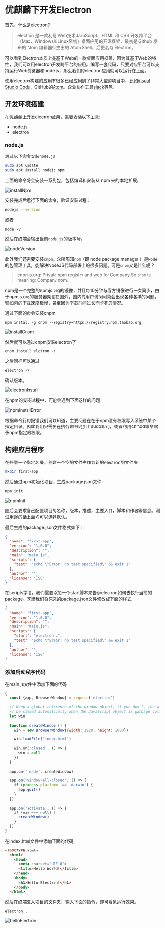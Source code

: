 # 优麒麟下开发Electron

首先，什么是electron? 

> electron 是一款利用 Web技术JavaScript、HTML 和 CSS 开发跨平台（Mac，Windows和Linux系统）桌面应用的开源框架，最初是 Github 发布的 Atom 编辑器衍生出的 Atom Shell，后更名为 Electron。

可以看到Electron本质上是基于Web的一款桌面应用框架，因为其基于Web的特性，我们可以用electron开发跨平台的应用。编写一套代码，只要对应平台可以支持运行Web浏览器和node.js，那么我们的electron应用就可以运行在上面。

使用electron构建的应用有很多已经应用到了非常大型的项目中，比如[Visual Studio Code](https://links.jianshu.com/go?to=https%3A%2F%2Fcode.visualstudio.com%2F)，GitHub的[Atom](https://links.jianshu.com/go?to=https%3A%2F%2Fatom.io%2F)。企业协作工具[slack](https://links.jianshu.com/go?to=https%3A%2F%2Fslack.com%2F)等等。

## 开发环境搭建

在优麒麟上开发electron应用，需要安装以下工具:

* node.js
* electron

### node.js

通过以下命令安装``node.js``

```bash
sudo apt update
sudo apt install nodejs npm
```

上面的命令将会安装一系列包，包括编译和安装从 npm 来的本地扩展。

![installNpm](%E4%BC%98%E9%BA%92%E9%BA%9F%E4%B8%8B%E5%BC%80%E5%8F%91Electron.assets/installNpm-16327477210271.png)

安装完成后运行下面的命令，验证安装过程：

```bash
nodejs --version
```

或者

```
node -v
```

然后在终端会输出当前``node.js``的版本号。

![nodeVersion](%E4%BC%98%E9%BA%92%E9%BA%9F%E4%B8%8B%E5%BC%80%E5%8F%91Electron.assets/nodeVersion-16327477273802.png)

此外我们还需要安装``cnpm``。众所周知`npm`（即 node package manager ）是`Node`的包管理工具，能解决NodeJS代码部署上的很多问题。可是`cnpm`又是什么呢？

> cnpmjs.org: Private npm registry and web for Company
So `cnpm` is meaning: Company npm.

npm是一个完整的npmjs.org的镜像，并且每10分钟与官方镜像进行一次同步，由于npmjs.org的服务器架设在国外，国内的用户访问可能会出现各种各样的问题，譬如包的下载速度极慢，甚至因为下载时间过长而卡死的情况。

通过下面的命令安装cnpm

```
npm install -g cnpm --registry=https://registry.npm.taobao.org
```

![installCnpm](%E4%BC%98%E9%BA%92%E9%BA%9F%E4%B8%8B%E5%BC%80%E5%8F%91Electron.assets/installCnpm-16327477303103.png)

然后就可以通过cnpm安装electron了

```
cnpm install elctron -g
```

之后同样可以通过

```
electron -v
```

确认版本。

![electronInstall](%E4%BC%98%E9%BA%92%E9%BA%9F%E4%B8%8B%E5%BC%80%E5%8F%91Electron.assets/electronInstall-16327477324124.png)

在npm的安装过程中，可能会遇到下面这样的问题

![npmInstallError](%E4%BC%98%E9%BA%92%E9%BA%9F%E4%B8%8B%E5%BC%80%E5%8F%91Electron.assets/npmInstallError-16327477337565.png)

根据命令行的报错我们可以知道，主要问题在在于npm没有权限写入系统中某个指定目录。因此我们只需要在执行命令时加上sudo即可，或者利用chmod命令赋予npm指定的权限。

## 构建应用程序

在任意一个指定名录，创建一个空的文件夹作为新的electron的文件夹

```bash
mkdir first-app		
```

然后通过npm初始化项目，生成package.json文件:

```bash
npm init
```

![npmInit](%E4%BC%98%E9%BA%92%E9%BA%9F%E4%B8%8B%E5%BC%80%E5%8F%91Electron.assets/npmInit-16327477615317.png)

随后会要求自己配置项目的名称，版本，描述，主要入口，脚本和作者等信息。测试用途的话上面均可以选择默认。

最后生成的package.json文件格式如下：

```json
{
  "name": "first-app",
  "version": "1.0.0",
  "description": "",
  "main": "main.js",
  "scripts": {
    "test": "echo \"Error: no test specified\" && exit 1"
  },
  "author": "",
  "license": "ISC"
}
```

在scripts字段，我们需要添加一个start脚本来告诉electron如何去执行当前的package。这里我们将原来的package.json文件修改成下面的样式

```json
{
  "name": "first-app",
  "version": "1.0.0",
  "description": "",
  "main": "main.js",
  "scripts": {
  	"start": "electron .",
    "test": "echo \"Error: no test specified\" && exit 1"
  },
  "author": "",
  "license": "ISC"
}
```

### 添加启动程序代码

在main.js文件中添加下面的代码

```javascript
{
  const {app, BrowserWindow} = require('electron')
  
  // Keep a global reference of the window object, if you don't, the window will
  // be closed automatically when the JavaScript object is garbage collected.
  let win
  
  function createWindow () {
    win = new BrowserWindow({width: 1920, height: 1080})
  
    win.loadFile('index.html')
  
    win.on('closed', () => {
      win = null
    })
  }
  
  app.on('ready', createWindow)
  
  app.on('window-all-closed', () => {
    if (process.platform !== 'darwin') {
      app.quit()
    }
  })
  
  app.on('activate', () => {
    if (win === null) {
      createWindow()
    }
  })
}
```

在index.html文件中添加下面的代码;

```html
<!DOCTYPE html>
  <html>
    <head>
      <meta charset="UTF-8">
      <title>Hello World!</title>
    </head>
    <body>
      <h1>Hello Electron!</h1>
    </body>
  </html>
```

然后在终端进入项目的文件夹，输入下面的指令，即可看见运行效果。

````
electron .
````

![helloElectron](%E4%BC%98%E9%BA%92%E9%BA%9F%E4%B8%8B%E5%BC%80%E5%8F%91Electron.assets/helloElectron-16327477381706.png)
